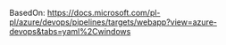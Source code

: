BasedOn:
https://docs.microsoft.com/pl-pl/azure/devops/pipelines/targets/webapp?view=azure-devops&tabs=yaml%2Cwindows